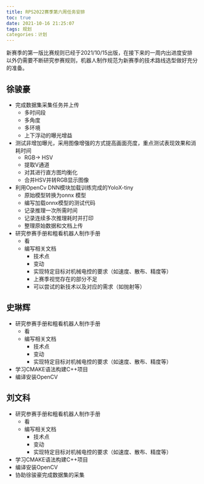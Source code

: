 ```yaml
---
title: RPS2022赛季第六周任务安排
toc: true
date: 2021-10-16 21:25:07
tags: 规划
categories：计划
---
```


新赛季的第一版比赛规则已经于2021/10/15出版，在接下来的一周内出进度安排以外仍需要不断研究参赛规则，机器人制作规范为新赛季的技术路线选型做好充分的准备。

## 徐骏豪

- 完成数据集采集任务并上传
  - 多时间段
  - 多角度
  - 多环境
  - 上下浮动的曝光增益
- 测试非增加曝光，采用图像增强的方式提高画面亮度，重点测试表现效果和消耗时间
  - RGB-> HSV
  - 提取V通道
  - 对其进行直方图均衡化
  - 合并HSV并转RGB显示图像
- 利用OpenCv DNN模块加载训练完成的YoloX-tiny
  - 原始模型转换为onnx 模型
  - 编写加载onnx模型的测试代码
  - 记录推理一次所需时间
  - 记录连续多次推理耗时并打印
  - 整理原始数据和文档上传
- 研究参赛手册和粗看机器人制作手册
  - 看
  - 编写相关文档
    - 技术点
    - 变动
    - 实现特定目标对机械电控的要求（如速度、散布、精度等）
    - 上赛季视觉存在的部分不足
    - 可以尝试的新技术以及对应的需求（如抛射等）

## 史琳辉

- 研究参赛手册和粗看机器人制作手册
  - 看
  - 编写相关文档
    - 技术点
    - 变动
    - 实现特定目标对机械电控的要求（如速度、散布、精度等）
- 学习CMAKE语法构建C++项目
- 编译安装OpenCV

## 刘文科

- 研究参赛手册和粗看机器人制作手册
  - 看
  - 编写相关文档
    - 技术点
    - 变动
    - 实现特定目标对机械电控的要求（如速度、散布、精度等）
- 学习CMAKE语法构建C++项目
- 编译安装OpenCV
- 协助徐骏豪完成数据集的采集
